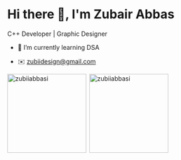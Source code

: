 # Hi there 👋, I'm Zubair Abbas

C++ Developer | Graphic Designer

- 🌱 I’m currently learning DSA

- ✉️ zubiidesign@gmail.com

<img align="left" height="180em" src="https://github-readme-stats.vercel.app/api/top-langs/?username=zubiiabbasi&layout=compact&theme=transparent" alt=zubiiabbasi />

<p>&nbsp;<img align="center" height="180em" src="https://github-readme-stats.vercel.app/api?username=zubiiabbasi&show_icons=true&locale=en&theme=transparent" alt="zubiiabbasi" /></p>
